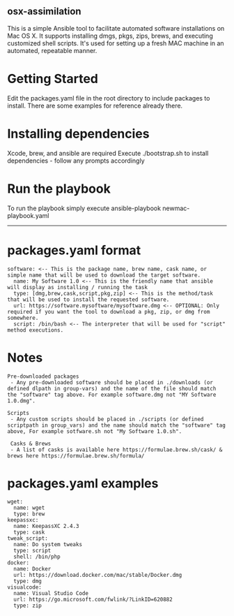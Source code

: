 ## osx-assimilation
This is a simple Ansible tool to facilitate automated software installations on Mac OS X. It supports installing dmgs, pkgs, zips, brews, and executing customized shell scripts. It's used for setting up a fresh MAC machine in an automated, repeatable manner.

# Getting Started
Edit the packages.yaml file in the root directory to include packages to install. There are some examples for reference already there. 

# Installing dependencies
Xcode, brew, and ansible are required
Execute ./bootstrap.sh to install dependencies - follow any prompts accordingly

# Run the playbook
To run the playbook simply execute ansible-playbook newmac-playbook.yaml

-------------------------------------------------------------------------
# packages.yaml format
```
software: <-- This is the package name, brew name, cask name, or simple name that will be used to download the target software.
  name: My Software 1.0 <-- This is the friendly name that ansible will display as installing / running the task
  type: [dmg,brew,cask,script,pkg,zip] <-- This is the method/task that will be used to install the requested software.
  url: https://software.mysoftware/mysoftware.dmg <-- OPTIONAL: Only required if you want the tool to download a pkg, zip, or dmg from somewhere.
  script: /bin/bash <-- The interpreter that will be used for "script" method executions. 
```

# Notes 
```
Pre-downloaded packages
 - Any pre-downloaded software should be placed in ./downloads (or defined dlpath in group-vars) and the name of the file should match the "software" tag above. For example software.dmg not "MY Software 1.0.dmg".

Scripts
 - Any custom scripts should be placed in ./scripts (or defined scriptpath in group_vars) and the name should match the "software" tag above, For example sotfware.sh not "My Software 1.0.sh".

 Casks & Brews
 - A list of casks is available here https://formulae.brew.sh/cask/ & brews here https://formulae.brew.sh/formula/
 ```

# packages.yaml examples
```
wget:
  name: wget
  type: brew
keepassxc:
  name: KeepassXC 2.4.3
  type: cask
tweak_script:
  name: Do system tweaks
  type: script
  shell: /bin/php
docker:
  name: Docker
  url: https://download.docker.com/mac/stable/Docker.dmg
  type: dmg
visualcode: 
  name: Visual Studio Code
  url: https://go.microsoft.com/fwlink/?LinkID=620882
  type: zip
```
